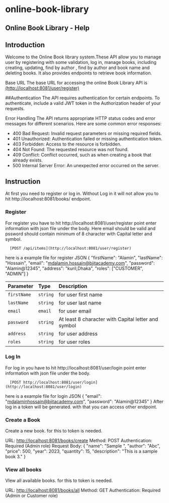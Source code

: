# online-book-library
## Online Book Library - Help
## Introduction
Welcome to the Online Book library system.These API allow you to manage user by registering with some validation, log in, manage books, including creating, updating, find by author , find by author and book name and deleting books. It also provides endpoints to retrieve book information.

Base URL
The base URL for accessing the online Book Library API is [(http://localhost:8081/user/register)](http://localhost:8081/user/register)

##Authentication
The API requires authentication for certain endpoints. To authenticate, include a valid JWT token in the Authorization header of your requests.

Error Handling
The API returns appropriate HTTP status codes and error messages for different scenarios. Here are some common error responses:

- 400 Bad Request: Invalid request parameters or missing required fields.
- 401 Unauthorized: Authentication failed or missing authentication token.
- 403 Forbidden: Access to the resource is forbidden.
- 404 Not Found: The requested resource was not found.
- 409 Conflict: Conflict occurred, such as when creating a book that already exists.
- 500 Internal Server Error: An unexpected error occurred on the server.

## Instruction
At first you need to register or log in. Without Log in it will not allow you to hit http://localhost:8081/books/ endpoint.

### Register
For register you have to hit http://localhost:8081/user/register  point enter information with json file under the body. Here email should be valid and pssword should contain minimum of 8 character with Capital letter and symbol.

```http
  [POST /api/items](http://localhost:8081/user/register)
```
here is a example file for register JSON
{
  "firstName": "Alamin",
  "lastName": "Hossain",
  "email": "mdalamin.hossain@bjitacademy.com",
  "password": "Alamin@12345",
  "address": "kuril,Dhaka",
  "roles": ["CUSTOMER", "ADMIN"]
}

| Parameter | Type     | Description                |
| :-------- | :------- | :------------------------- |
| `firstName` | `string` | for user first name |
| `lastName` | `string` | for user last name |
| `email` | `email` | for user email|
| `password` | `string` | At least 8 character with Capital letter and symbol |
| `address` | `string` | for user address |
| `roles` | `string` | for user roles |

### Log In
For log in you have to hit http://localhost:8081/user/login  point enter information with json file under the body. 

```http
  [POST http://localhost:8081/user/login](http://localhost:8081/user/login)
```
here is a example file for login JSON
{
  "email": "mdalaminhossain@bjitacademy.com",
  "password": "Alamin@12345"
}
After log in a token will be generated. with that you can access other endpoint.

### Create a Book
Create a new book. for this to token is needed.

URL: [http://localhost:8081/books/create](http://localhost:8081/books/create)
Method: POST
Authentication: Required (Admin role)
Request Body:
{
  "name": "Sample ",
  "author": "Abc",
  "price": 500,
  "year": 2023,
	"quantity": 15,
  "description": "This is a sample book 3."
}

### View all books
VIew all available books. for this to token is needed.

URL: [http://localhost:8081/books/all]([http://localhost:8081/books/create](http://localhost:8081/books/all))
Method: GET
Authentication: Required (Admin or Customer role)



